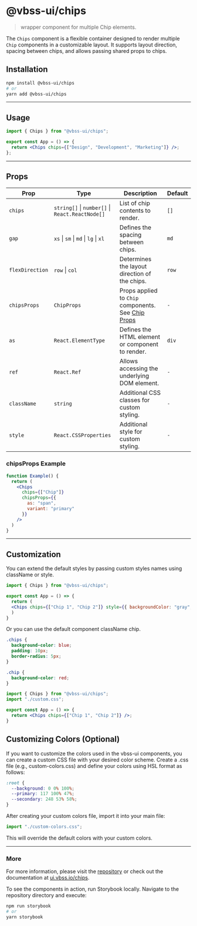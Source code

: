 # @vbss-ui/chips

> wrapper component for multiple Chip elements.

The `Chips` component is a flexible container designed to render multiple `Chip` components in a customizable layout. It supports layout direction, spacing between chips, and allows passing shared props to chips.

## **Installation**

```bash
npm install @vbss-ui/chips
# or
yarn add @vbss-ui/chips
```

---

## **Usage**

```jsx
import { Chips } from "@vbss-ui/chips";

export const App = () => {
  return <Chips chips={["Design", "Development", "Marketing"]} />;
};
```

---

## **Props**

| Prop            | Type                                            | Description                                                                   | Default |
|-----------------|-------------------------------------------------|-------------------------------------------------------------------------------|---------|
| `chips`         | `string[]` \| `number[]` \| `React.ReactNode[]` | List of chip contents to render.                                              | `[]`    |
| `gap`           | `xs` \| `sm` \| `md` \| `lg` \| `xl`            | Defines the spacing between chips.                                            | `md`    |
| `flexDirection` | `row` \| `col`                                  | Determines the layout direction of the chips.                                 | `row`   |
| `chipsProps`    | `ChipProps`                                     | Props applied to `Chip` components. See [Chip Props](https://ui.vbss.io/chip) | `-`     |
| `as`            | `React.ElementType`                             | Defines the HTML element or component to render.                              | `div`   |
| `ref`           | `React.Ref`                                     | Allows accessing the underlying DOM element.                                  | `-`     |
| `className`     | `string`                                        | Additional CSS classes for custom styling.                                    | `-`     |
| `style`         | `React.CSSProperties`                           | Additional style for custom styling.                                          | `-`     |

### **chipsProps Example**

```jsx
function Example() {
  return (
    <Chips
      chips={["Chip"]}
      chipsProps={{
        as: "span",
        variant: "primary"
      }}
    />
  )
}
```

---

## **Customization**

You can extend the default styles by passing custom styles names using className or style.

```jsx
import { Chips } from "@vbss-ui/chips";

export const App = () => {
  return (
  <Chips chips={["Chip 1", "Chip 2"]} style={{ backgroundColor: "gray", padding: "1rem", borderRadius: "1rem" }} />;
  )
}
```

Or you can use the default component className chip.

```css
.chips {
  background-color: blue;
  padding: 10px;
  border-radius: 5px;
}

.chip {
  background-color: red;
}
```

```jsx
import { Chips } from "@vbss-ui/chips";
import "./custom.css";

export const App = () => {
  return <Chips chips={["Chip 1", "Chip 2"]} />;
}
```

## **Customizing Colors (Optional)**

If you want to customize the colors used in the vbss-ui components, you can create a custom CSS file with your desired color scheme. Create a .css file (e.g., custom-colors.css) and define your colors using HSL format as follows:

```css
:root {
  --background: 0 0% 100%;
  --primary: 117 100% 47%;
  --secondary: 248 53% 58%;
}
```

After creating your custom colors file, import it into your main file:

```js
import "./custom-colors.css";
```

This will override the default colors with your custom colors.

---

### **More**

For more information, please visit the [repository](https://github.com/vbss-io/vbss-ui) or check out the documentation at [ui.vbss.io/chips](https://ui.vbss.io/chips).  

To see the components in action, run Storybook locally. Navigate to the repository directory and execute:  

```bash
npm run storybook
# or
yarn storybook
```
